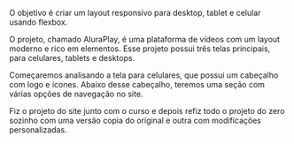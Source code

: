 O objetivo é criar um layout responsivo para desktop, tablet e celular usando flexbox.

O projeto, chamado AluraPlay, é uma plataforma de vídeos com um layout moderno e rico em elementos. Esse projeto possui três telas principais, para celulares, tablets e desktops.

Começaremos analisando a tela para celulares, que possui um cabeçalho com logo e ícones. Abaixo desse cabeçalho, teremos uma seção com várias opções de navegação no site.

Fiz o projeto do site junto com o curso e depois refiz todo o projeto do zero sozinho com uma versão copia do original e outra com modificações personalizadas.